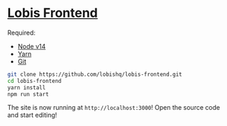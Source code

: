 # [Lobis Frontend](https://app.lobis.finance/)

Required:

-   [Node v14](https://nodejs.org/download/release/latest-v14.x/)
-   [Yarn](https://classic.yarnpkg.com/en/docs/install/)
-   [Git](https://git-scm.com/downloads)

```bash
git clone https://github.com/lobishq/lobis-frontend.git
cd lobis-frontend
yarn install
npm run start
```

The site is now running at `http://localhost:3000`!
Open the source code and start editing!

